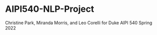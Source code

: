 # AIPI540-NLP-Project
Christine Park, Miranda Morris, and Leo Corelli for Duke AIPI 540 Spring 2022
